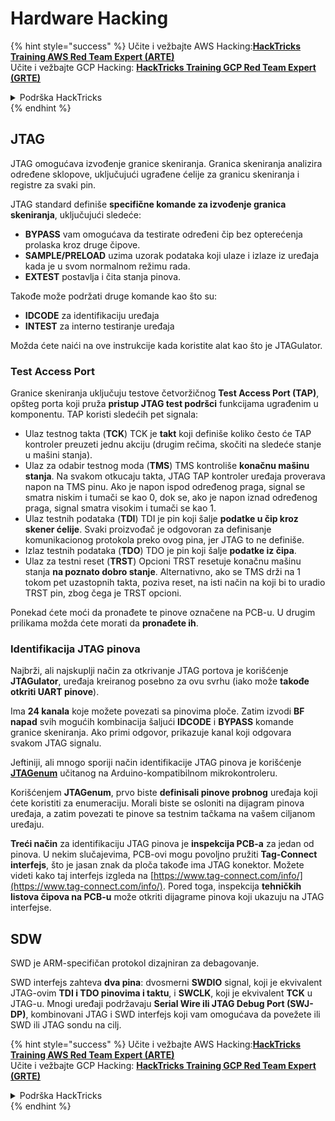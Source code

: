 # Hardware Hacking

{% hint style="success" %}
Učite i vežbajte AWS Hacking:<img src="/.gitbook/assets/arte.png" alt="" data-size="line">[**HackTricks Training AWS Red Team Expert (ARTE)**](https://training.hacktricks.xyz/courses/arte)<img src="/.gitbook/assets/arte.png" alt="" data-size="line">\
Učite i vežbajte GCP Hacking: <img src="/.gitbook/assets/grte.png" alt="" data-size="line">[**HackTricks Training GCP Red Team Expert (GRTE)**<img src="/.gitbook/assets/grte.png" alt="" data-size="line">](https://training.hacktricks.xyz/courses/grte)

<details>

<summary>Podrška HackTricks</summary>

* Proverite [**planove pretplate**](https://github.com/sponsors/carlospolop)!
* **Pridružite se** 💬 [**Discord grupi**](https://discord.gg/hRep4RUj7f) ili [**telegram grupi**](https://t.me/peass) ili **pratite** nas na **Twitteru** 🐦 [**@hacktricks\_live**](https://twitter.com/hacktricks\_live)**.**
* **Podelite hakerske trikove slanjem PR-ova na** [**HackTricks**](https://github.com/carlospolop/hacktricks) i [**HackTricks Cloud**](https://github.com/carlospolop/hacktricks-cloud) github repozitorijume.

</details>
{% endhint %}

## JTAG

JTAG omogućava izvođenje granice skeniranja. Granica skeniranja analizira određene sklopove, uključujući ugrađene ćelije za granicu skeniranja i registre za svaki pin.

JTAG standard definiše **specifične komande za izvođenje granica skeniranja**, uključujući sledeće:

* **BYPASS** vam omogućava da testirate određeni čip bez opterećenja prolaska kroz druge čipove.
* **SAMPLE/PRELOAD** uzima uzorak podataka koji ulaze i izlaze iz uređaja kada je u svom normalnom režimu rada.
* **EXTEST** postavlja i čita stanja pinova.

Takođe može podržati druge komande kao što su:

* **IDCODE** za identifikaciju uređaja
* **INTEST** za interno testiranje uređaja

Možda ćete naići na ove instrukcije kada koristite alat kao što je JTAGulator.

### Test Access Port

Granice skeniranja uključuju testove četvoržičnog **Test Access Port (TAP)**, opšteg porta koji pruža **pristup JTAG test podršci** funkcijama ugrađenim u komponentu. TAP koristi sledećih pet signala:

* Ulaz testnog takta (**TCK**) TCK je **takt** koji definiše koliko često će TAP kontroler preuzeti jednu akciju (drugim rečima, skočiti na sledeće stanje u mašini stanja).
* Ulaz za odabir testnog moda (**TMS**) TMS kontroliše **konačnu mašinu stanja**. Na svakom otkucaju takta, JTAG TAP kontroler uređaja proverava napon na TMS pinu. Ako je napon ispod određenog praga, signal se smatra niskim i tumači se kao 0, dok se, ako je napon iznad određenog praga, signal smatra visokim i tumači se kao 1.
* Ulaz testnih podataka (**TDI**) TDI je pin koji šalje **podatke u čip kroz skener ćelije**. Svaki proizvođač je odgovoran za definisanje komunikacionog protokola preko ovog pina, jer JTAG to ne definiše.
* Izlaz testnih podataka (**TDO**) TDO je pin koji šalje **podatke iz čipa**.
* Ulaz za testni reset (**TRST**) Opcioni TRST resetuje konačnu mašinu stanja **na poznato dobro stanje**. Alternativno, ako se TMS drži na 1 tokom pet uzastopnih takta, poziva reset, na isti način na koji bi to uradio TRST pin, zbog čega je TRST opcioni.

Ponekad ćete moći da pronađete te pinove označene na PCB-u. U drugim prilikama možda ćete morati da **pronađete ih**.

### Identifikacija JTAG pinova

Najbrži, ali najskuplji način za otkrivanje JTAG portova je korišćenje **JTAGulator**, uređaja kreiranog posebno za ovu svrhu (iako može **takođe otkriti UART pinove**).

Ima **24 kanala** koje možete povezati sa pinovima ploče. Zatim izvodi **BF napad** svih mogućih kombinacija šaljući **IDCODE** i **BYPASS** komande granice skeniranja. Ako primi odgovor, prikazuje kanal koji odgovara svakom JTAG signalu.

Jeftiniji, ali mnogo sporiji način identifikacije JTAG pinova je korišćenje [**JTAGenum**](https://github.com/cyphunk/JTAGenum/) učitanog na Arduino-kompatibilnom mikrokontroleru.

Korišćenjem **JTAGenum**, prvo biste **definisali pinove probnog** uređaja koji ćete koristiti za enumeraciju. Morali biste se osloniti na dijagram pinova uređaja, a zatim povezati te pinove sa testnim tačkama na vašem ciljanom uređaju.

**Treći način** za identifikaciju JTAG pinova je **inspekcija PCB-a** za jedan od pinova. U nekim slučajevima, PCB-ovi mogu povoljno pružiti **Tag-Connect interfejs**, što je jasan znak da ploča takođe ima JTAG konektor. Možete videti kako taj interfejs izgleda na [https://www.tag-connect.com/info/](https://www.tag-connect.com/info/). Pored toga, inspekcija **tehničkih listova čipova na PCB-u** može otkriti dijagrame pinova koji ukazuju na JTAG interfejse.

## SDW

SWD je ARM-specifičan protokol dizajniran za debagovanje.

SWD interfejs zahteva **dva pina**: dvosmerni **SWDIO** signal, koji je ekvivalent JTAG-ovim **TDI i TDO pinovima i taktu**, i **SWCLK**, koji je ekvivalent **TCK** u JTAG-u. Mnogi uređaji podržavaju **Serial Wire ili JTAG Debug Port (SWJ-DP)**, kombinovani JTAG i SWD interfejs koji vam omogućava da povežete ili SWD ili JTAG sondu na cilj. 

{% hint style="success" %}
Učite i vežbajte AWS Hacking:<img src="/.gitbook/assets/arte.png" alt="" data-size="line">[**HackTricks Training AWS Red Team Expert (ARTE)**](https://training.hacktricks.xyz/courses/arte)<img src="/.gitbook/assets/arte.png" alt="" data-size="line">\
Učite i vežbajte GCP Hacking: <img src="/.gitbook/assets/grte.png" alt="" data-size="line">[**HackTricks Training GCP Red Team Expert (GRTE)**<img src="/.gitbook/assets/grte.png" alt="" data-size="line">](https://training.hacktricks.xyz/courses/grte)

<details>

<summary>Podrška HackTricks</summary>

* Proverite [**planove pretplate**](https://github.com/sponsors/carlospolop)!
* **Pridružite se** 💬 [**Discord grupi**](https://discord.gg/hRep4RUj7f) ili [**telegram grupi**](https://t.me/peass) ili **pratite** nas na **Twitteru** 🐦 [**@hacktricks\_live**](https://twitter.com/hacktricks\_live)**.**
* **Podelite hakerske trikove slanjem PR-ova na** [**HackTricks**](https://github.com/carlospolop/hacktricks) i [**HackTricks Cloud**](https://github.com/carlospolop/hacktricks-cloud) github repozitorijume.

</details>
{% endhint %}

